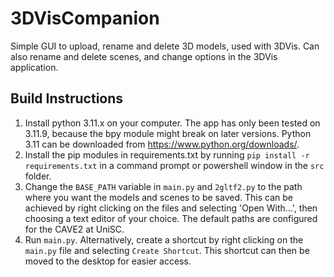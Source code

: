 # 3DVisCompanion
Simple GUI to upload, rename and delete 3D models, used with 3DVis. Can also rename and delete scenes, and change options in the 3DVis application.

## Build Instructions

1. Install python 3.11.x on your computer. The app has only been tested on 3.11.9, because the bpy module might break on later versions. Python 3.11 can be downloaded from https://www.python.org/downloads/.
2. Install the pip modules in requirements.txt by running `pip install -r requirements.txt` in a command prompt or powershell window in the `src` folder. 
3. Change the `BASE_PATH` variable in `main.py` and `2gltf2.py` to the path where you want the models and scenes to be saved. This can be achieved by right clicking on the files and selecting 'Open With...', then choosing a text editor of your choice. The default paths are configured for the CAVE2 at UniSC.
4. Run `main.py`. Alternatively, create a shortcut by right clicking on the `main.py` file and selecting `Create Shortcut`. This shortcut can
then be moved to the desktop for easier access.